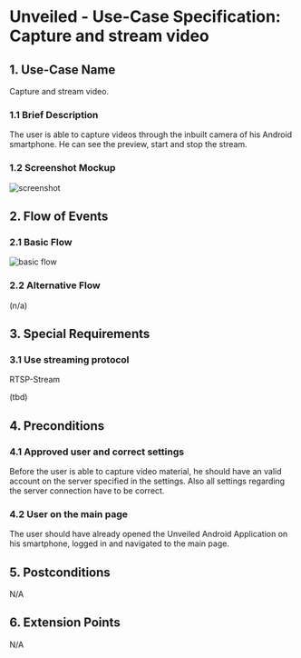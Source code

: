 # Unveiled - Use-Case Specification: Capture and stream video

## 1. Use-Case Name
Capture and stream video.

### 1.1 Brief Description
The user is able to capture videos through the inbuilt camera of his Android smartphone. He can see the preview, start and stop the stream.

### 1.2 Screenshot Mockup

![screenshot][]


## 2. Flow of Events

### 2.1 Basic Flow
![basic flow][]

### 2.2 Alternative Flow
(n/a)


## 3. Special Requirements

### 3.1 Use streaming protocol
RTSP-Stream

(tbd)


## 4. Preconditions

### 4.1 Approved user and correct settings
Before the user is able to capture video material, he should have an valid account on the server specified in the settings. Also all settings regarding the server connection have to be correct.

### 4.2 User on the main page
The user should have already opened the Unveiled Android Application on his smartphone, logged in and navigated to the main page.


## 5. Postconditions

N/A


## 6. Extension Points

N/A

<!-- Link definitions: -->
[basic flow]: https://raw.githubusercontent.com/SAS-Systems/Unveiled-Documentation/master/Bilder/UC_Diagrams/Kopie%20von%20UC_Diagram_Take%20Video_Alt1.png "Use Case Diagram: Take Video"

[screenshot]: https://raw.githubusercontent.com/SAS-Systems/Unveiled-Documentation/master/Bilder/Mockup_AndroidApp/Camera.PNG "Camera Mockup"
